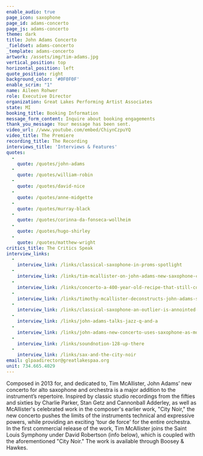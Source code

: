 ```yaml
---
enable_audio: true
page_icon: saxophone
page_id: adams-concerto
page_js: adams-concerto
theme: dark
title: John Adams Concerto
_fieldset: adams-concerto
_template: adams-concerto
artwork: /assets/img/tim-adams.jpg
vertical_position: top
horizontal_position: left
quote_position: right
background_color: '#0F0F0F'
enable_scrim: "1"
name: Aileen Rohwer
role: Executive Director
organization: Great Lakes Performing Artist Associates
state: MI
booking_title: Booking Information
message_form_content: Inquire about booking engagements
thank_you_message: Your message has been sent.
video_url: //www.youtube.com/embed/ChiynCzpuYQ
video_title: The Premiere
recording_title: The Recording
interviews_title: 'Interviews & Features'
quotes:
  - 
    quote: /quotes/john-adams
  - 
    quote: /quotes/william-robin
  - 
    quote: /quotes/david-nice
  - 
    quote: /quotes/anne-midgette
  - 
    quote: /quotes/murray-black
  - 
    quote: /quotes/corinna-da-fonseca-wollheim
  - 
    quote: /quotes/hugo-shirley
  - 
    quote: /quotes/matthew-wright
critics_title: The Critics Speak
interview_links:
  - 
    interview_link: /links/classical-saxophone-in-proms-spotlight
  - 
    interview_link: /links/tim-mcallister-on-john-adams-new-saxophone-concerto
  - 
    interview_link: /links/concerto-a-400-year-old-recipe-that-still-cooks
  - 
    interview_link: /links/timothy-mcallister-deconstructs-john-adams-saxophone-concerto
  - 
    interview_link: /links/classical-saxophone-an-outlier-is-annointed-by-john-adams-concerto
  - 
    interview_link: /links/john-adams-talks-jazz-q-and-a
  - 
    interview_link: /links/john-adams-new-concerto-uses-saxophone-as-more-than-a-special-effect
  - 
    interview_link: /links/soundnotion-128-up-there
  - 
    interview_link: /links/sax-and-the-city-noir
email: glpaadirector@greatlakespaa.org
unit: 734.665.4029
---
```

Composed in 2013 for, and dedicated to, Tim McAllister, John Adams’ new concerto for alto saxophone and orchestra is a major addition to the instrument’s repertoire. Inspired by classic studio recordings from the fifties and sixties by Charlie Parker, Stan Getz and Cannonball Adderley, as well as McAllister's celebrated work in the composer's earlier work, "City Noir," the new concerto pushes the limits of the instruments technical and expressive powers, while providing an exciting 'tour de force' for the entire orchestra. In the first commercial release of the work, Tim McAllister joins the Saint Louis Symphony under David Robertson (info below), which is coupled with the aforementioned "City Noir." The work is available through Boosey & Hawkes.
